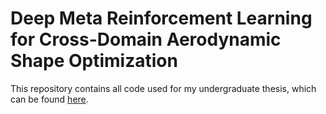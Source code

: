 # Deep Meta Reinforcement Learning for Cross-Domain Aerodynamic Shape Optimization
This repository contains all code used for my undergraduate thesis, which can be found [here](https://drive.google.com/file/d/1DQGCqw7G3B_1PqtpEcPGsDrG6DE1X-SL/view?usp=sharing).
